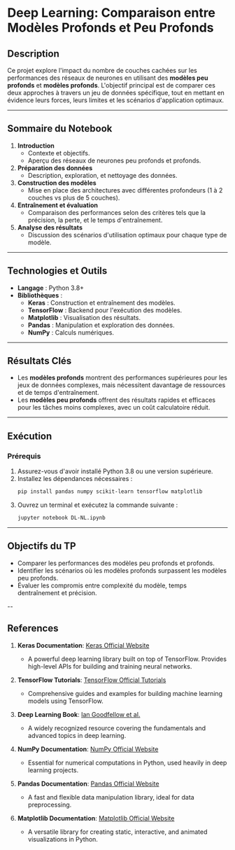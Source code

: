 # Deep Learning: Comparaison entre Modèles Profonds et Peu Profonds

## Description
Ce projet explore l'impact du nombre de couches cachées sur les performances des réseaux de neurones en utilisant des **modèles peu profonds** et **modèles profonds**. L'objectif principal est de comparer ces deux approches à travers un jeu de données spécifique, tout en mettant en évidence leurs forces, leurs limites et les scénarios d'application optimaux.

---

## Sommaire du Notebook

1. **Introduction**
   - Contexte et objectifs.
   - Aperçu des réseaux de neurones peu profonds et profonds.
2. **Préparation des données**
   - Description, exploration, et nettoyage des données.
3. **Construction des modèles**
   - Mise en place des architectures avec différentes profondeurs (1 à 2 couches vs plus de 5 couches).
4. **Entraînement et évaluation**
   - Comparaison des performances selon des critères tels que la précision, la perte, et le temps d'entraînement.
5. **Analyse des résultats**
   - Discussion des scénarios d'utilisation optimaux pour chaque type de modèle.

---

## Technologies et Outils

- **Langage** : Python 3.8+
- **Bibliothèques** :
  - **Keras** : Construction et entraînement des modèles.
  - **TensorFlow** : Backend pour l'exécution des modèles.
  - **Matplotlib** : Visualisation des résultats.
  - **Pandas** : Manipulation et exploration des données.
  - **NumPy** : Calculs numériques.

---

## Résultats Clés

- Les **modèles profonds** montrent des performances supérieures pour les jeux de données complexes, mais nécessitent davantage de ressources et de temps d'entraînement.
- Les **modèles peu profonds** offrent des résultats rapides et efficaces pour les tâches moins complexes, avec un coût calculatoire réduit.

---

## Exécution

### Prérequis
1. Assurez-vous d'avoir installé Python 3.8 ou une version supérieure.
2. Installez les dépendances nécessaires :
   ```bash
   pip install pandas numpy scikit-learn tensorflow matplotlib 
3. Ouvrez un terminal et exécutez la commande suivante :
   ```bash
   jupyter notebook DL-NL.ipynb

---

## Objectifs du TP

- Comparer les performances des modèles peu profonds et profonds.
- Identifier les scénarios où les modèles profonds surpassent les modèles peu profonds.
- Évaluer les compromis entre complexité du modèle, temps dentraînement et précision.

-- 
## References

1. **Keras Documentation**: [Keras Official Website](https://keras.io/)
   - A powerful deep learning library built on top of TensorFlow. Provides high-level APIs for building and training neural networks.

2. **TensorFlow Tutorials**: [TensorFlow Official Tutorials](https://www.tensorflow.org/tutorials)
   - Comprehensive guides and examples for building machine learning models using TensorFlow.

3. **Deep Learning Book**: [Ian Goodfellow et al.](https://www.deeplearningbook.org/)
   - A widely recognized resource covering the fundamentals and advanced topics in deep learning.

4. **NumPy Documentation**: [NumPy Official Website](https://numpy.org/doc/)
   - Essential for numerical computations in Python, used heavily in deep learning projects.

5. **Pandas Documentation**: [Pandas Official Website](https://pandas.pydata.org/docs/)
   - A fast and flexible data manipulation library, ideal for data preprocessing.

6. **Matplotlib Documentation**: [Matplotlib Official Website](https://matplotlib.org/stable/contents.html)
   - A versatile library for creating static, interactive, and animated visualizations in Python.
